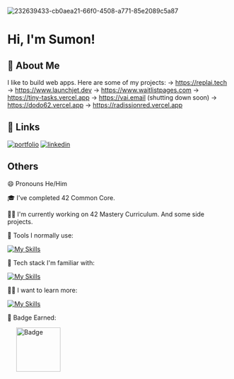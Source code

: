 
![232639433-cb0aea21-66f0-4508-a771-85e2089c5a87](https://github.com/sumon-ohid/Sumon-ohid/assets/117649754/3b9757c0-de92-4b3f-9170-cf7571379862)

# Hi, I'm Sumon! 

## 🚀 About Me
I like to build web apps. Here are some of my projects:
-> https://replai.tech
-> https://www.launchjet.dev
-> https://www.waitlistpages.com
-> https://tiny-tasks.vercel.app
-> https://vai.email (shutting down soon)
-> https://dodo62.vercel.app
-> https://radissionred.vercel.app

## 🔗 Links
[![portfolio](https://img.shields.io/badge/my_portfolio-000?style=for-the-badge&logo=ko-fi&logoColor=white)](https://thesumon.vercel.app/)
[![linkedin](https://img.shields.io/badge/linkedin-0A66C2?style=for-the-badge&logo=linkedin&logoColor=white)](https://www.linkedin.com/in/sumon-md-ohiduzzaman/)

## Others
😄 Pronouns He/Him

🎓 I've completed 42 Common Core.

👩‍💻 I'm currently working on 42 Mastery Curriculum. And some side projects.


🧰 Tools I normally use:

[![My Skills](https://skillicons.dev/icons?i=linux,apple,vscode,git&perline=10)](https://skillicons.dev)


🧠 Tech stack I'm familiar with:

[![My Skills](https://skillicons.dev/icons?i=bash,c,cpp,js,html,css,tailwind,django,docker&perline=15)](https://skillicons.dev)


👩‍💻 I want to learn more:

[![My Skills](https://skillicons.dev/icons?i=cs,dotnet,py,selenium,react,ts,qt,unity,kubernetes&perline=10)](https://skillicons.dev)

🏅 Badge Earned:

<img src="https://github.com/user-attachments/assets/f1bd8b44-2171-4295-b473-591af7da413d" alt="Badge" width="100" height="100"  style="margin-left: 20px;">
<!--
<img src="https://github.com/user-attachments/assets/70e33a71-6e7d-4193-99b5-71b02fda3d1b" alt="Badge" width="100" height="100"  style="margin-left: 20px;">
-->
